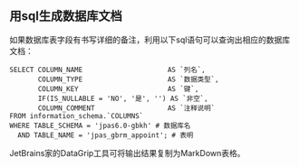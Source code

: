 ## 用sql生成数据库文档

如果数据库表字段有书写详细的备注，利用以下sql语句可以查询出相应的数据库文档：

```mysql
SELECT COLUMN_NAME                     AS `列名`,
       COLUMN_TYPE                     AS `数据类型`,
       COLUMN_KEY                      AS `键`,
       IF(IS_NULLABLE = 'NO', '是', '') AS `非空`,
       COLUMN_COMMENT                  AS `注释说明`
FROM information_schema.`COLUMNS`
WHERE TABLE_SCHEMA = 'jpas6.0-gbkh' # 数据库名
  AND TABLE_NAME = 'jpas_gbrm_appoint'; # 表明
```

JetBrains家的DataGrip工具可将输出结果复制为MarkDown表格。

